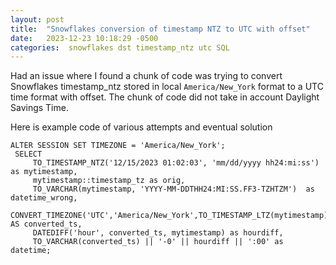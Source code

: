 ```yaml
---
layout: post
title:  "Snowflakes conversion of timestamp NTZ to UTC with offset"
date:   2023-12-23 10:18:29 -0500
categories:  snowflakes dst timestamp_ntz utc SQL
---
```


Had an issue where I found a chunk of code was trying to convert Snowflakes timestamp_ntz stored in local `America/New_York` format to a UTC time format with offset.   The chunk of code did not take in account Daylight Savings Time.

Here is example code of various attempts and eventual solution

```
ALTER SESSION SET TIMEZONE = 'America/New_York';
 SELECT
     TO_TIMESTAMP_NTZ('12/15/2023 01:02:03', 'mm/dd/yyyy hh24:mi:ss') as mytimestamp,
     mytimestamp::timestamp_tz as orig,
     TO_VARCHAR(mytimestamp, 'YYYY-MM-DDTHH24:MI:SS.FF3-TZHTZM')  as datetime_wrong,
     CONVERT_TIMEZONE('UTC','America/New_York',TO_TIMESTAMP_LTZ(mytimestamp)) AS converted_ts,
     DATEDIFF('hour', converted_ts, mytimestamp) as hourdiff,
     TO_VARCHAR(converted_ts) || '-0' || hourdiff || ':00' as datetime;
```
